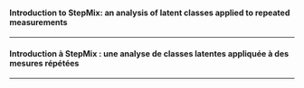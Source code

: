 #### Introduction to StepMix: an analysis of latent classes applied to repeated measurements
---



#### Introduction à StepMix : une analyse de classes latentes appliquée à des mesures répétées
---


